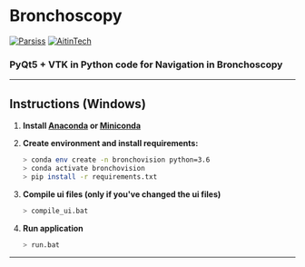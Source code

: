 # Bronchoscopy

[![Parsiss](https://img.shields.io/badge/Company-Parsiss-blue.svg?style=for-the-badge&logo=c)](http://parsiss.com/)
[![AitinTech](https://img.shields.io/badge/Company-AitinTech-blue.svg?style=for-the-badge&logo=c)](http://AitinTech.ir/)

### PyQt5 + VTK in Python code for Navigation in Bronchoscopy

-----------

## Instructions (Windows)

1. **Install [Anaconda](https://anaconda.org/) or [Miniconda](https://docs.conda.io/en/latest/miniconda.html)**

2. **Create environment and install requirements:**
    ```bash
    > conda env create -n bronchovision python=3.6
    > conda activate bronchovision
    > pip install -r requirements.txt
    ```

3. **Compile ui files (only if you've changed the ui files)**
    ```bash
    > compile_ui.bat
    ```

4. **Run application**
    ```bash
    > run.bat
    ```
--------------


